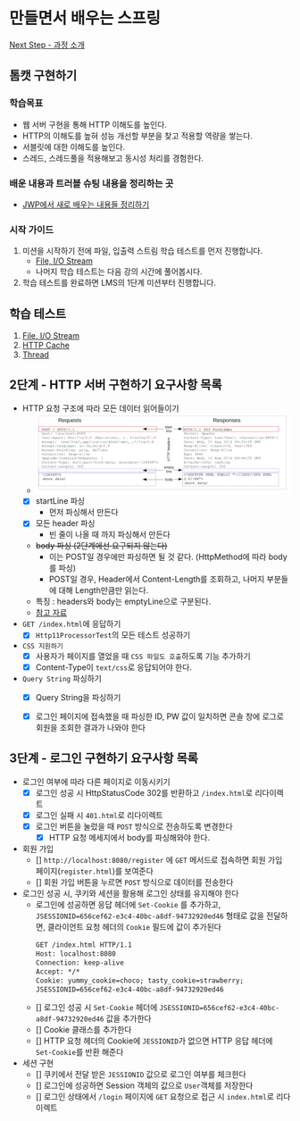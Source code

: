 # 만들면서 배우는 스프링
[Next Step - 과정 소개](https://edu.nextstep.camp/c/4YUvqn9V)

## 톰캣 구현하기

### 학습목표
- 웹 서버 구현을 통해 HTTP 이해도를 높인다.
- HTTP의 이해도를 높혀 성능 개선할 부분을 찾고 적용할 역량을 쌓는다.
- 서블릿에 대한 이해도를 높인다.
- 스레드, 스레드풀을 적용해보고 동시성 처리를 경험한다.

### 배운 내용과 트러블 슈팅 내용을 정리하는 곳 
- [JWP에서 새로 배우는 내용들 정리하기](https://kimsy8979.notion.site/JWP-255a8022e0d7403c8032e760296bfc91?pvs=4)

### 시작 가이드
1. 미션을 시작하기 전에 파일, 입출력 스트림 학습 테스트를 먼저 진행합니다.
   - [File, I/O Stream](study/src/test/java/study)
   - 나머지 학습 테스트는 다음 강의 시간에 풀어봅시다.
2. 학습 테스트를 완료하면 LMS의 1단계 미션부터 진행합니다.

## 학습 테스트
1. [File, I/O Stream](study/src/test/java/study)
2. [HTTP Cache](study/src/test/java/cache)
3. [Thread](study/src/test/java/thread)


## 2단계 - HTTP 서버 구현하기 요구사항 목록
- HTTP 요청 구조에 따라 모든 데이터 읽어들이기
    -  ![img.png](img/img.png)
    - [x] startLine 파싱
      - 먼저 파싱해서 만든다 
    - [x] 모든 header 파싱 
      - 빈 줄이 나올 때 까지 파싱해서 만든다
    - ~~body 파싱 (2단계에선 요구되지 않는다)~~
      - 이는 POST일 경우에만 파싱하면 될 것 같다. (HttpMethod에 따라 body를 파싱)
      - POST일 경우, Header에서 Content-Length를 조회하고, 나머지 부분들에 대해 Length만큼만 읽는다. 
    - 특징 : headers와 body는 emptyLine으로 구분된다. 
    - [참고 자료](https://developer.mozilla.org/ko/docs/Web/HTTP/Messages)
- `GET /index.html`에 응답하기 
  - [x] `Http11ProcessorTest`의 모든 테스트 성공하기
- `CSS 지원하기`
  - [x] 사용자가 페이지를 열었을 때 `CSS 파일도 호출`하도록 기능 추가하기
  - [x] Content-Type이 `text/css`로 응답되어야 한다. 
- `Query String` 파싱하기 
  - [x] Query String을 파싱하기 
  - [x] 로그인 페이지에 접속했을 때 파싱한 ID, PW 값이 일치하면 콘솔 창에 로그로 회원을 조회한 결과가 나와야 한다


## 3단계 - 로그인 구현하기 요구사항 목록 
- 로그인 여부에 따라 다른 페이지로 이동시키기  
  - [x] 로그인 성공 시 HttpStatusCode 302를 반환하고 `/index.html`로 리다이렉트 
  - [x] 로그인 실패 시 `401.html`로 리다이렉트 
  - [x] 로그인 버튼을 눌렀을 때 `POST` 방식으로 전송하도록 변경한다 
    - [x] HTTP 요청 메세지에서 body를 파싱해와야 한다. 
- 회원 가입 
  - [] `http://localhost:8080/register` 에 `GET` 메서드로 접속하면 회원 가입 페이지(`register.html`)를 보여준다
  - [] 회원 가입 버튼을 누르면 `POST` 방식으로 데이터를 전송한다 
- 로그인 성공 시, 쿠키와 세션을 활용해 로그인 상태를 유지해야 한다 
  - 로그인에 성공하면 응답 헤더에 `Set-Cookie` 를 추가하고, `JSESSIONID=656cef62-e3c4-40bc-a8df-94732920ed46` 형태로 값을 전달하면, 클라이언트 요청 헤더의 `Cookie` 필드에 값이 추가된다
    ```text
    GET /index.html HTTP/1.1
    Host: localhost:8080
    Connection: keep-alive
    Accept: */*
    Cookie: yummy_cookie=choco; tasty_cookie=strawberry; JSESSIONID=656cef62-e3c4-40bc-a8df-94732920ed46
    ```
  - [] 로그인 성공 시 `Set-Cookie` 헤더에 `JSESSIONID=656cef62-e3c4-40bc-a8df-94732920ed46` 값을 추가한다 
  - [] Cookie 클래스를 추가한다 
  - [] HTTP 요청 헤더의 Cookie에 `JESSIONID`가 없으면 HTTP 응답 헤더에 `Set-Cookie`를 반환 해준다 
- 세션 구현 
  - [] 쿠키에서 전달 받은 `JESSIONID` 값으로 로그인 여부를 체크한다 
  - [] 로그인에 성공하면 Session 객체의 값으로 `User`객체를 저장한다 
  - [] 로그인 상태에서 `/login` 페이지에 `GET` 요청으로 접근 시 `index.html`로 리다이렉트
